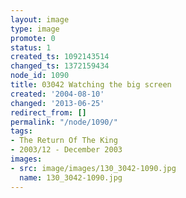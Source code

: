 ```yaml
---
layout: image
type: image
promote: 0
status: 1
created_ts: 1092143514
changed_ts: 1372159434
node_id: 1090
title: 03042 Watching the big screen
created: '2004-08-10'
changed: '2013-06-25'
redirect_from: []
permalink: "/node/1090/"
tags:
- The Return Of The King
- 2003/12 - December 2003
images:
- src: image/images/130_3042-1090.jpg
  name: 130_3042-1090.jpg
---
```


